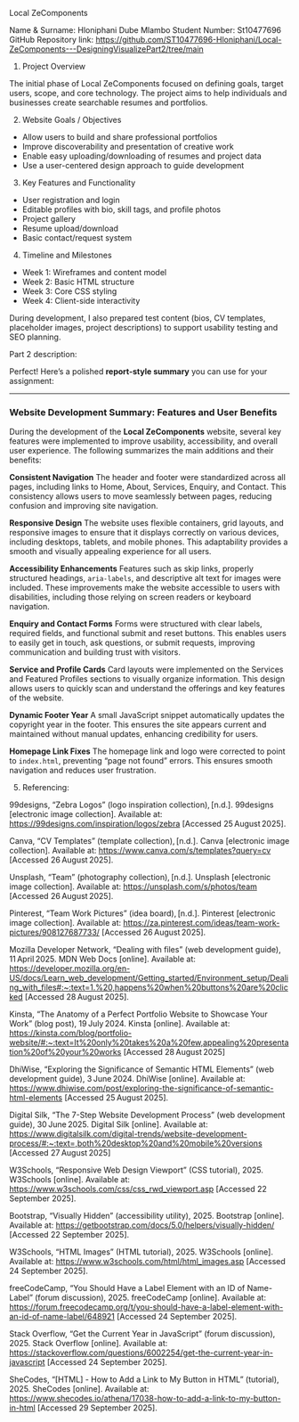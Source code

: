 Local ZeComponents 

Name & Surname: Hloniphani Dube Mlambo
Student Number: St10477696
GitHub Repository link: https://github.com/ST10477696-Hloniphani/Local-ZeComponents---DesigningVisualizePart2/tree/main

1. Project Overview

The initial phase of Local ZeComponents focused on defining goals, target users, scope, and core technology. The project aims to help individuals and businesses create searchable resumes and portfolios.

2. Website Goals / Objectives

- Allow users to build and share professional portfolios
- Improve discoverability and presentation of creative work
- Enable easy uploading/downloading of resumes and project data
- Use a user-centered design approach to guide development

3. Key Features and Functionality

- User registration and login
- Editable profiles with bio, skill tags, and profile photos
- Project gallery
- Resume upload/download
- Basic contact/request system

4. Timeline and Milestones

- Week 1: Wireframes and content model
- Week 2: Basic HTML structure
- Week 3: Core CSS styling
- Week 4: Client-side interactivity

During development, I also prepared test content (bios, CV templates, placeholder images, project descriptions) to support usability testing and SEO planning.

Part 2 description:

Perfect! Here’s a polished **report-style summary** you can use for your assignment:

---

### Website Development Summary: Features and User Benefits

During the development of the **Local ZeComponents** website, several key features were implemented to improve usability, 
accessibility, and overall user experience. The following summarizes the main additions and their benefits:

 **Consistent Navigation**
   The header and footer were standardized across all pages, including links to Home, About, Services, Enquiry, and Contact. 
   This consistency allows users to move seamlessly between pages, reducing confusion and improving site navigation.

**Responsive Design**
   The website uses flexible containers, grid layouts, and responsive images to ensure that it displays correctly on various devices, 
   including desktops, tablets, and mobile phones. This adaptability provides a smooth and visually appealing experience for all users.

**Accessibility Enhancements**
   Features such as skip links, properly structured headings, `aria-labels`, and descriptive alt text for images were included. 
   These improvements make the website accessible to users with disabilities, including those relying on screen readers or keyboard navigation.

**Enquiry and Contact Forms**
   Forms were structured with clear labels, required fields, and functional submit and reset buttons. 
   This enables users to easily get in touch, ask questions, or submit requests, improving communication and building trust with visitors.

**Service and Profile Cards**
   Card layouts were implemented on the Services and Featured Profiles sections to visually organize information. 
   This design allows users to quickly scan and understand the offerings and key features of the website.

**Dynamic Footer Year**
   A small JavaScript snippet automatically updates the copyright year in the footer. This ensures the site appears 
   current and maintained without manual updates, enhancing credibility for users.

**Homepage Link Fixes**
   The homepage link and logo were corrected to point to `index.html`, preventing “page not found” errors. 
   This ensures smooth navigation and reduces user frustration.

5. Referencing:

99designs, “Zebra Logos” (logo inspiration collection), [n.d.]. 99designs [electronic image collection]. Available at: https://99designs.com/inspiration/logos/zebra
[Accessed 25 August 2025].

Canva, “CV Templates” (template collection), [n.d.]. Canva [electronic image collection]. Available at: https://www.canva.com/s/templates?query=cv
[Accessed 26 August 2025].

Unsplash, “Team” (photography collection), [n.d.]. Unsplash [electronic image collection]. Available at: https://unsplash.com/s/photos/team
[Accessed 26 August 2025].

 Pinterest, “Team Work Pictures” (idea board), [n.d.]. Pinterest [electronic image collection]. Available at: https://za.pinterest.com/ideas/team-work-pictures/908127687733/
[Accessed 26 August 2025].

Mozilla Developer Network, “Dealing with files” (web development guide), 11 April 2025. MDN Web Docs [online]. Available at: https://developer.mozilla.org/en-US/docs/Learn_web_development/Getting_started/Environment_setup/Dealing_with_files#:~:text=1.%20,happens%20when%20buttons%20are%20clicked 
[Accessed 28 August 2025].

Kinsta, “The Anatomy of a Perfect Portfolio Website to Showcase Your Work” (blog post), 19 July 2024. Kinsta [online]. Available at: https://kinsta.com/blog/portfolio-website/#:~:text=It%20only%20takes%20a%20few,appealing%20presentation%20of%20your%20works 
[Accessed 28 August 2025] 

DhiWise, “Exploring the Significance of Semantic HTML Elements” (web development guide), 3 June 2024. DhiWise [online]. Available at: https://www.dhiwise.com/post/exploring-the-significance-of-semantic-html-elements 
[Accessed 25 August 2025].

Digital Silk, “The 7-Step Website Development Process” (web development guide), 30 June 2025. Digital Silk [online]. Available at: https://www.digitalsilk.com/digital-trends/website-development-process/#:~:text=,both%20desktop%20and%20mobile%20versions 
[Accessed 27 August 2025] 

W3Schools, “Responsive Web Design Viewport” (CSS tutorial), 2025. W3Schools [online]. Available at: https://www.w3schools.com/css/css_rwd_viewport.asp
[Accessed 22 September 2025].

Bootstrap, “Visually Hidden” (accessibility utility), 2025. Bootstrap [online]. Available at: https://getbootstrap.com/docs/5.0/helpers/visually-hidden/
[Accessed 22 September 2025].

W3Schools, “HTML Images” (HTML tutorial), 2025. W3Schools [online]. Available at: https://www.w3schools.com/html/html_images.asp
[Accessed 24 September 2025].

freeCodeCamp, “You Should Have a Label Element with an ID of Name-Label” (forum discussion), 2025. freeCodeCamp [online]. Available at: https://forum.freecodecamp.org/t/you-should-have-a-label-element-with-an-id-of-name-label/648921
[Accessed 24 September 2025].

Stack Overflow, “Get the Current Year in JavaScript” (forum discussion), 2025. Stack Overflow [online]. Available at: https://stackoverflow.com/questions/6002254/get-the-current-year-in-javascript
[Accessed 24 September 2025].

SheCodes, “[HTML] - How to Add a Link to My Button in HTML” (tutorial), 2025. SheCodes [online]. Available at: https://www.shecodes.io/athena/17038-how-to-add-a-link-to-my-button-in-html
[Accessed 29 September 2025].
